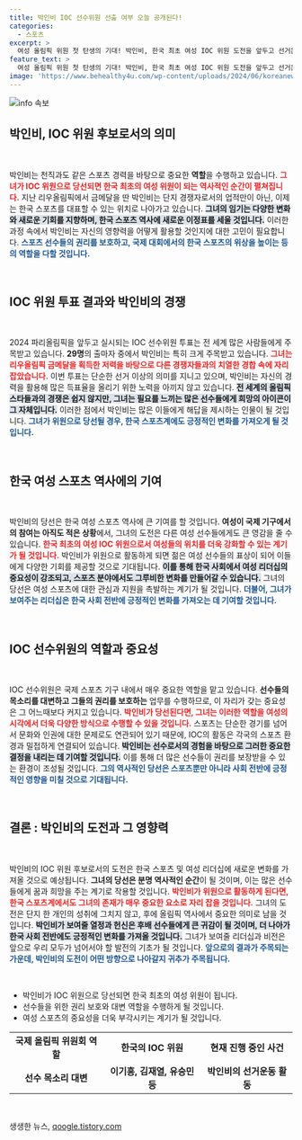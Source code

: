 ```yaml
---
title: 박인비 IOC 선수위원 선출 여부 오늘 공개된다!
categories:
  - 스포츠
excerpt: >
  여성 올림픽 위원 첫 탄생의 기대! 박인비, 한국 최초 여성 IOC 위원 도전을 앞두고 선거운동에 박차를 가하고 있다. 동료 올림픽 스타들과의 치열한 경쟁 속에서 그녀는 과연 바통을 이어받을 수 있을까?
feature_text: >
  여성 올림픽 위원 첫 탄생의 기대! 박인비, 한국 최초 여성 IOC 위원 도전을 앞두고 선거운동에 박차를 가하고 있다. 동료 올림픽 스타들과의 치열한 경쟁 속에서 그녀는 과연 바통을 이어받을 수 있을까?
image: 'https://www.behealthy4u.com/wp-content/uploads/2024/06/koreanews.jpg'
---
```


<p><img src="https://www.behealthy4u.com/wp-content/uploads/2024/06/koreanews.jpg" alt="info 속보" /></p>

<h2 data-ke-size="size26">박인비, IOC 위원 후보로서의 의미</h2>

<p data-ke-size="size16">&nbsp;</p>

<p>박인비는 천직과도 같은 스포츠 경력을 바탕으로 중요한 <b>역할</b>을 수행하고 있습니다. <b><span style="color: #ee2323;">그녀가 IOC 위원으로 당선되면 한국 최초의 여성 위원이 되는 역사적인 순간이 펼쳐집니다.</span></b> 지난 리우올림픽에서 금메달을 딴 박인비는 단지 경쟁자로서의 업적만이 아닌, 이제는 한국 스포츠를 대표할 수 있는 위치로 나아가고 있습니다. <b><span style="background-color: #21538527;">그녀의 임기는 다양한 변화와 새로운 기회를 지향하며, 한국 스포츠 역사에 새로운 이정표를 세울 것입니다.</span></b> 이러한 과정 속에서 박인비는 자신의 영향력을 어떻게 활용할 것인지에 대한 고민이 필요합니다. <b><span style="color: #1a5490;">스포츠 선수들의 권리를 보호하고, 국제 대회에서의 한국 스포츠의 위상을 높이는 등의 역할을 다할 것입니다.</span></b></p>

<p data-ke-size="size16">&nbsp;</p>

<h2 data-ke-size="size26">IOC 위원 투표 결과와 박인비의 경쟁</h2>

<p data-ke-size="size16">&nbsp;</p>

<p>2024 파리올림픽을 앞두고 실시되는 IOC 선수위원 투표는 전 세계 많은 사람들에게 주목받고 있습니다. <b>29명</b>의 출마자 중에서 박인비는 특히 크게 주목받고 있습니다. <b><span style="color: #ee2323;">그녀는 리우올림픽 금메달을 획득한 저력을 바탕으로 다른 경쟁자들과의 치열한 경합 속에 자리 잡았습니다.</span></b> 이번 투표는 단순한 선거 이상의 의미를 지니고 있으며, 박인비는 자신의 경력을 활용해 많은 득표율을 올리기 위한 노력을 아끼지 않고 있습니다. <b><span style="background-color: #21538527;">전 세계의 올림픽 스타들과의 경쟁은 쉽지 않지만, 그녀는 필요를 느끼는 많은 선수들에게 희망의 아이콘이 그 자체입니다.</span></b> 이러한 점에서 박인비는 많은 이들에게 해답을 제시하는 인물이 될 것입니다. <b><span style="color: #1a5490;">그녀가 위원으로 당선될 경우, 한국 스포츠계에도 긍정적인 변화를 가져오게 될 것입니다.</span></b></p>

<p data-ke-size="size16">&nbsp;</p>

<h2 data-ke-size="size26">한국 여성 스포츠 역사에의 기여</h2>

<p data-ke-size="size16">&nbsp;</p>

<p>박인비의 당선은 한국 여성 스포츠 역사에 큰 기여를 할 것입니다. <b>여성이 국제 기구에서의 참여는 아직도 적은 상황</b>에서, 그녀의 도전은 다른 여성 선수들에게도 큰 영감을 줄 수 있습니다. <b><span style="color: #ee2323;">한국 최초의 여성 IOC 위원으로서 여성들의 위치를 더욱 강화할 수 있는 계기가 될 것입니다.</span></b> 박인비가 위원으로 활동하게 되면 젊은 여성 선수들의 표상이 되어 이들에게 다양한 기회를 제공할 것으로 기대됩니다. <b><span style="background-color: #21538527;">이를 통해 한국 사회에서 여성 리더십의 중요성이 강조되고, 스포츠 분야에서도 그루비한 변화를 만들어갈 수 있습니다.</span></b> 그녀의 당선은 여성 스포츠에 대한 관심과 지원을 촉발하는 계기가 될 것입니다. <b><span style="color: #1a5490;">더불어, 그녀가 보여주는 리더십은 한국 사회 전반에 긍정적인 변화를 가져오는 데 기여할 것입니다.</span></b></p>

<p data-ke-size="size16">&nbsp;</p>

<h2 data-ke-size="size26">IOC 선수위원의 역할과 중요성</h2>

<p data-ke-size="size16">&nbsp;</p>

<p>IOC 선수위원은 국제 스포츠 기구 내에서 매우 중요한 역할을 맡고 있습니다. <b>선수들의 목소리를 대변하고 그들의 권리를 보호하는</b> 업무를 수행하므로, 이 자리가 갖는 중요성은 그 어느때보다 커지고 있습니다. <b><span style="color: #ee2323;">박인비가 당선된다면, 그녀는 이러한 역할을 여성의 시각에서 더욱 다양한 방식으로 수행할 수 있을 것입니다.</span></b> 스포츠는 단순한 경기를 넘어서 문화와 인권에 대한 문제로도 연관되어 있기 때문에, IOC의 활동은 각국의 스포츠 환경과 밀접하게 연결되어 있습니다. <b><span style="background-color: #21538527;">박인비는 선수로서의 경험을 바탕으로 그러한 중요한 결정을 내리는 데 기여할 것입니다.</span></b> 이를 통해 더 많은 선수들이 권리를 보장받을 수 있는 환경이 조성될 것입니다. <b><span style="color: #1a5490;">그의 역사적인 당선은 스포츠뿐만 아니라 사회 전반에 긍정적인 영향을 미칠 것으로 기대됩니다.</span></b></p>

<p data-ke-size="size16">&nbsp;</p>

<h2 data-ke-size="size26">결론 : 박인비의 도전과 그 영향력</h2>

<p data-ke-size="size16">&nbsp;</p>

<p>박인비의 IOC 위원 후보로서의 도전은 한국 스포츠 및 여성 리더십에 새로운 변화를 가져올 것으로 예상됩니다. <b>그녀의 당선은 분명 역사적인 순간</b>이 될 것이며, 이는 많은 선수들에게 꿈과 희망을 주는 계기로 작용할 것입니다. <b><span style="color: #ee2323;">박인비가 위원으로 활동하게 된다면, 한국 스포츠계에서도 그녀의 존재가 매우 중요한 요소로 자리 잡을 것입니다.</span></b> 그녀의 도전은 단지 한 개인의 성취에 그치지 않고, 후에 올림픽 역사에서 중요한 의미로 남을 것입니다. <b><span style="background-color: #21538527;">박인비가 보여줄 열정과 헌신은 후배 선수들에게 큰 귀감이 될 것이며, 더 나아가 한국 사회 전반에도 긍정적인 변화를 가져올 것입니다.</span></b> 그녀가 보여줄 리더십과 비전은 앞으로 우리 모두가 넘어서야 할 발전의 기초가 될 것입니다. <b><span style="color: #1a5490;">앞으로의 결과가 주목되는 가운데, 박인비의 도전이 어떤 방향으로 나아갈지 귀추가 주목됩니다.</span></b></p>

<p data-ke-size="size16">&nbsp;</p> 

<ul>
  <li>박인비가 IOC 위원으로 당선되면 한국 최초의 여성 위원이 됩니다.</li>
  <li>선수들을 위한 권리 보호와 대변 역할을 수행하게 될 것입니다.</li>
  <li>여성 스포츠의 중요성을 더욱 부각시키는 계기가 될 것입니다.</li>
</ul>

<table style="width:100%; border-collapse: collapse;">
  <tr>
    <td style="text-align: center; height: 17px;"><b>국제 올림픽 위원회 역할</b></td>
    <td style="text-align: center; height: 17px;"><b>한국의 IOC 위원</b></td>
    <td style="text-align: center; height: 17px;"><b>현재 진행 중인 사건</b></td>
  </tr>
  <tr>
    <td style="text-align: center; height: 17px;"><b>선수 목소리 대변</b></td>
    <td style="text-align: center; height: 17px;"><b>이기흥, 김재열, 유승민 등</b></td>
    <td style="text-align: center; height: 17px;"><b>박인비의 선거운동 활동</b></td>
  </tr>
</table>

<p data-ke-size="size16">&nbsp;</p>
생생한 뉴스, <a href="https://qoogle.tistory.com" rel="dofollow">qoogle.tistory.com</a>


